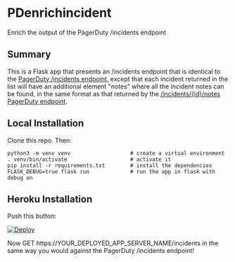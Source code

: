 # PDenrichincident
Enrich the output of the PagerDuty /incidents endpoint

## Summary
This is a Flask app that presents an /incidents endpoint that is identical to the [PagerDuty /incidents endpoint](https://api-reference.pagerduty.com/#!/Incidents/get_incidents), except that each incident returned in the list will have an additional element "notes" where all the incident notes can be found, in the same format as that returned by the [/incidents/{id}/notes PagerDuty endpoint](https://api-reference.pagerduty.com/#!/Incidents/get_incidents_id_notes).

## Local Installation
Clone this repo. Then:
```
python3 -m venv venv                   # create a virtual environment
. venv/bin/activate                    # activate it
pip install -r requirements.txt        # install the dependencies
FLASK_DEBUG=true flask run             # run the app in flask with debug on
```

## Heroku Installation

Push this button:

[![Deploy](https://www.herokucdn.com/deploy/button.svg)](https://heroku.com/deploy)

Now GET https://YOUR_DEPLOYED_APP_SERVER_NAME/incidents in the same way you would against the PagerDuty /incidents endpoint!
